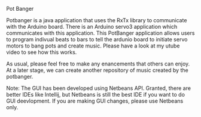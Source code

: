 Pot Banger

Potbanger is a java application that uses the RxTx library to communicate with the Arduino board. There is an Arduino servo3 application which communicates with this application. This PotBanger application allows users to program indivual beats to bars to tell the ardunio board to initiate servo motors to bang pots and create music. Please have a look at my utube video to see how this works.

As usual, please feel free to make any enancements that others can enjoy. At a later stage, we can create another repository of music created by the potbanger.

Note: The GUI has been developed using Netbeans API. Granted, there are better IDEs like Intellij, but Netbeans is still the best IDE if you want to do GUI deevlopment. If you are making GUI changes, please use Netbeans only.
